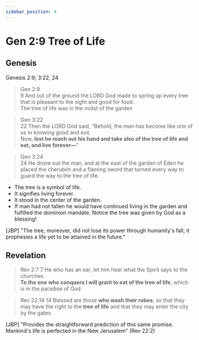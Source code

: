```yaml
---
sidebar_position: 4
---
```

# Gen 2:9 Tree of Life

## Genesis
Genesis 2:9; 3:22, 24 

> Gen 2:9 \
9 And out of the ground the LORD God made to spring up every tree that is pleasant to the sight and good for food. \
The tree of life was in the midst of the garden

> Gen 3:22 \
22 Then the LORD God said, “Behold, the man has become like one of us in knowing good and evil. \
Now, **lest he reach out his hand and take also of the tree of life and eat, and live forever—**”

> Gen 3:24 \
24 He drove out the man, and at the east of the garden of Eden he placed the cherubim and a flaming sword that turned every way to guard the way to the tree of life. 

- The tree is a symbol of life. 
- It signifies living forever. 
- It stood in the center of the garden.
- If man had not fallen he would have continued living in the garden and fulfilled the dominion mandate. Notice the tree was given by God as a blessing!

[JBP] "The tree, moreover, did not lose its power through humanity's fall; it prophesies a life yet to be attained in the future." 

## Revelation

> Rev 2:7 
7 He who has an ear, let him hear what the Spirit says to the churches. \
**To the one who conquers I will grant to eat of the tree of life**, which is in the paradise of God

> Rev 22:14 
14 Blessed are those **who wash their robes**, so that they may have the right to the **tree of life** and that they may enter the city by the gates. 

[JBP] "Provides the straightforward prediction of this same promise. Mankind's life is perfected in the New Jerusalem" (Rev 22:2)
